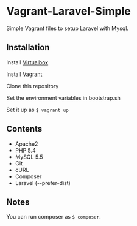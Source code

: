 Vagrant-Laravel-Simple
======================

Simple Vagrant files to setup Laravel with Mysql.

Installation
------------

Install [Virtualbox](https://www.virtualbox.org/)   

Install [Vagrant](http://www.vagrantup.com/)

Clone this repository

Set the environment variables in bootstrap.sh

Set it up as `$ vagrant up`

Contents
--------

+ Apache2
+ PHP 5.4
+ MySQL 5.5
+ Git
+ cURL
+ Composer
+ Laravel  (--prefer-dist)

Notes
-----

You can run composer as `$ composer`.
